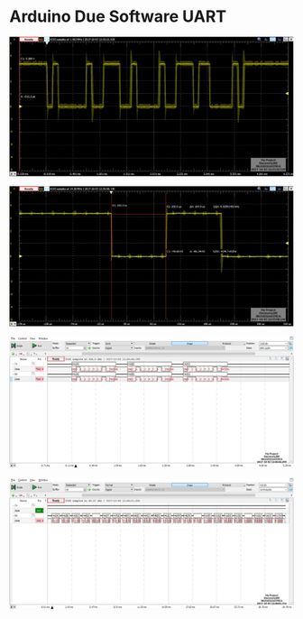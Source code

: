 # Arduino Due Software UART


![Gráfico 1](grafico1.jpg)

![Gráfico 2](grafico2.jpg)

![Gráfico 1](grafico3.jpg)

![Gráfico 1](grafico5.jpg)
